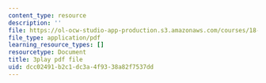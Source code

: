 ```yaml
---
content_type: resource
description: ''
file: https://ol-ocw-studio-app-production.s3.amazonaws.com/courses/18-06sc-linear-algebra-fall-2011/dcc02491b2c1dc3a4f9338a82f7537dd_nHlE7EgJFds.pdf
file_type: application/pdf
learning_resource_types: []
resourcetype: Document
title: 3play pdf file
uid: dcc02491-b2c1-dc3a-4f93-38a82f7537dd
---
```


